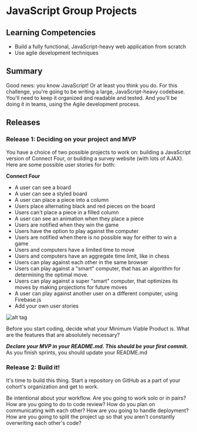# JavaScript Group Projects

## Learning Competencies

* Build a fully functional, JavaScript-heavy web application from scratch
* Use agile development techniques

## Summary

Good news: you know JavaScript! Or at least you think you do. For this challenge, you're going to be writing a large, JavaScript-heavy codebase. You'll need to keep it organized and readable and tested. And you'll be doing it in teams, using the Agile development process.

## Releases

### Release 1: Deciding on your project and MVP

You have a choice of two possible projects to work on: building a JavaScript version of Connect Four, or building a survey website (with lots of AJAX). Here are some possible user stories
for both:

**Connect Four**
* A user can see a board
* A user can see a styled board
* A user can place a piece into a column
* Users place alternating black and red pieces on the board
* Users can't place a piece in a filled column
* A user can see an animation when they place a piece
* Users are notified when they win the game
* Users have the option to play against the computer
* Users are notified when there is no possible way for either to win a game
* Users and computers have a limited time to move
* Users and computers have an aggregate time limit, like in chess
* Users can play against each other in the same browser
* Users can play against a "smart" computer, that has an algorithm for determining the optimal move.
* Users can play against a super "smart" computer, that optimizes its moves by making projections for future moves
* A user can play against another user on a different computer, using Firebase.js
* Add your own user stories

![alt tag](https://github.com/victoriachuang/javascript-group-projects/blob/master/img1.jpeg)

Before you start coding, decide what your Minimum Viable Product is. What are the features that are absolutely necessary?

***Declare your MVP in your README.md. This should be your first commit.*** As you finish sprints, you should update your README.md

### Release 2: Build it!

It's time to build this thing. Start a repository on GitHub as a part of your cohort's organization and get to work.

Be intentional about your workflow. Are you going to work solo or in pairs? How
are you going to do to code review? How do you plan on communicating with each
other? How are you going to handle deployment? How are you going to split the
project up so that you aren't constantly overwriting each other's code?


